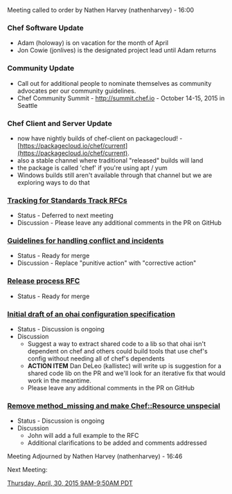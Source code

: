 Meeting called to order by Nathen Harvey (nathenharvey) - 16:00

### Chef Software Update
* Adam (holoway) is on vacation for the month of April
* Jon Cowie (jonlives) is the designated project lead until Adam returns

### Community Update
* Call out for additional people to nominate themselves as community advocates per our community guidelines.
* Chef Community Summit - http://summit.chef.io - October 14-15, 2015 in Seattle


### Chef Client and Server Update

* now have nightly builds of chef-client on packagecloud! - [https://packagecloud.io/chef/current](https://packagecloud.io/chef/current).
* also a stable channel where traditional "released" builds will land
* the package is called 'chef' if you're using apt / yum
* Windows builds still aren't available through that channel but we are exploring ways to do that

### [Tracking for Standards Track RFCs](https://github.com/chef/chef-rfc/pull/106)
* Status - Deferred to next meeting
* Discussion - Please leave any additional comments in the PR on GitHub

### [Guidelines for handling conflict and incidents](https://github.com/chef/chef-rfc/pull/114)
* Status - Ready for merge
* Discussion - Replace "punitive action" with "corrective action"

### [Release process RFC](https://github.com/chef/chef-rfc/pull/115)
* Status - Ready for merge

### [Initial draft of an ohai configuration specification](https://github.com/chef/chef-rfc/pull/118)
* Status - Discussion is ongoing
* Discussion
  * Suggest a way to extract shared code to a lib so that ohai isn't dependent on chef and others could build tools that use chef's config without needing all of chef's dependents
  * **ACTION ITEM** Dan DeLeo (kallistec) will write up is suggestion for a shared code lib on the PR and we'll look for an iterative fix that would work in the meantime.
  * Please leave any additional comments in the PR on GitHub

### [Remove method_missing and make Chef::Resource unspecial](https://github.com/chef/chef-rfc/pull/117)
* Status - Discussion is ongoing
* Discussion
  * John will add a full example to the RFC
  * Additional clarifications to be added and comments addressed

Meeting Adjourned by Nathen Harvey (nathenharvey) - 16:46


Next Meeting:

[Thursday, April, 30, 2015 9AM-9:50AM PDT](http://www.timeanddate.com/worldclock/fixedtime.html?msg=%23chef-hacking+developers%27+meeting&iso=20150430T12&p1=419&am=50)